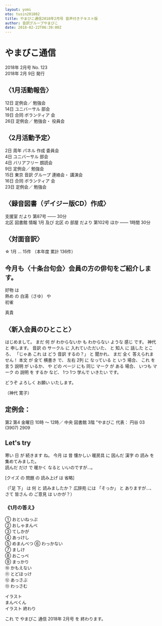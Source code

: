 ```yaml
---
layout: yomi
oto: tusin201802
title: やまびこ通信2018年2月号 音声付きテキスト版
author: 音訳グループやまびこ
date: 2018-02-22T06:39:00Z
---
```


# <span data-dur="1.15152" data-begin="0">やまびこ通信</span>

<span data-dur="1.29546" data-begin="1.15152">2018年</span>
<span data-dur="2.28865" data-begin="2.44698">2月号</span>
<span data-dur="2.05835" data-begin="4.735627">No. 123</span>  
<span data-dur="1.66971" data-begin="6.793969">2018年</span>
<span data-dur="0.56137" data-begin="8.463673">2月</span>
<span data-dur="0.61895" data-begin="9.02504">9日</span>
<span data-dur="1.65964" data-begin="9.643982">発行</span>

## 〈<span data-dur="0.52803" data-begin="11.303619">1月</span><span data-dur="0.63559" data-begin="11.831643">活動</span><span data-dur="1.5743" data-begin="12.467227">報告</span>〉

<span data-dur="1.27117" data-begin="14.04152">12日</span>
<span data-dur="0.95827" data-begin="15.312688">定例会</span>／
<span data-dur="1.92631" data-begin="16.270954">勉強会</span>  
<span data-dur="1.11472" data-begin="18.197263">14日</span>
<span data-dur="0.86049" data-begin="19.311979">ユニバーサル</span>
<span data-dur="1.40911" data-begin="20.172463">部会</span>  
<span data-dur="1.34836" data-begin="21.581564">19日</span>
<span data-dur="0.57692" data-begin="22.92992">合同</span>
<span data-dur="0.67356" data-begin="23.506835">ボランティア</span>
<span data-dur="1.24298" data-begin="24.180385">会</span>  
<span data-dur="1.55474" data-begin="25.423365">26日</span>
<span data-dur="0.98761" data-begin="26.978102">定例会</span>／
<span data-dur="1.05605" data-begin="27.965702">勉強会</span>・
<span data-dur="1.93609" data-begin="29.021749">役員会</span>

## 〈<span data-dur="0.5867" data-begin="30.957836">2月</span><span data-dur="0.51825" data-begin="31.544529">活動</span><span data-dur="1.44718" data-begin="32.062775">予定</span>〉

<span data-dur="0.90938" data-begin="33.509951">2日</span>
<span data-dur="0.70404" data-begin="34.419325">周年</span>
<span data-dur="0.53781" data-begin="35.123357">パネル</span>
<span data-dur="0.5867" data-begin="35.661159">作成</span>
<span data-dur="1.60363" data-begin="36.247852">委員会</span>  
<span data-dur="0.86049" data-begin="37.85148">4日</span>
<span data-dur="0.92894" data-begin="38.711963">ユニバーサル</span>
<span data-dur="1.32984" data-begin="39.640893">部会</span>  
<span data-dur="0.8996" data-begin="40.970731">4日</span>
<span data-dur="0.88982" data-begin="41.870327">バリアフリー</span>
<span data-dur="1.6623" data-begin="42.760145">朗読会</span>  
<span data-dur="1.02882" data-begin="44.422442">9日</span>
<span data-dur="0.97572" data-begin="45.45126">定例会</span>／
<span data-dur="1.91654" data-begin="46.426976">勉強会</span>  
<span data-dur="1.25588" data-begin="48.343507">15日</span>
<span data-dur="0.54333" data-begin="49.599378">東京</span>
<span data-dur="0.52803" data-begin="50.142699">音訳</span>
<span data-dur="0.65514" data-begin="50.670723">グループ</span>
<span data-dur="1.0365" data-begin="51.325863">連絡会</span>・
<span data-dur="1.76986" data-begin="52.362354">講演会</span>  
<span data-dur="1.44718" data-begin="54.132212">16日</span>
<span data-dur="0.59648" data-begin="55.579388">合同</span>
<span data-dur="0.66492" data-begin="56.175859">ボランティア</span>
<span data-dur="1.23206" data-begin="56.840778">会</span>  
<span data-dur="1.59698" data-begin="58.072833">23日</span>
<span data-dur="0.94537" data-begin="59.669809">定例会</span>／
<span data-dur="1.99476" data-begin="60.61517">勉強会</span>

## 〈<span data-dur="0.72359" data-begin="62.609926">録音</span><span data-dur="0.52803" data-begin="63.333514">図書</span>（<span data-dur="0.8996" data-begin="63.861538">デイジー版</span><span data-dur="0.52803" data-begin="64.761134">CD</span>）<span data-dur="1.63297" data-begin="65.289158">作成</span>〉

<span data-dur="0.78226" data-begin="66.92212">支援室</span>
<span data-dur="0.57692" data-begin="67.704377">だより</span>
<span data-dur="1.82853" data-begin="68.281292">第87号</span> ――
<span data-dur="1.95565" data-begin="70.109819">30分</span>  
<span data-dur="0.61603" data-begin="72.065462">北区</span>
<span data-dur="0.61603" data-begin="72.68149">図書館</span>
<span data-dur="0.72359" data-begin="73.297518">情報</span>
<span data-dur="1.06583" data-begin="74.021106">1月</span>
<span data-dur="0.60625" data-begin="75.086931">及び</span>
<span data-dur="0.39113" data-begin="75.693181">北区</span>
<span data-dur="0.12712" data-begin="76.08431">の</span>
<span data-dur="0.29335" data-begin="76.211426">部屋</span>
<span data-dur="0.5867" data-begin="76.504773">だより</span>
<span data-dur="1.07561" data-begin="77.091466">第102号</span>
<span data-dur="0.6747" data-begin="78.16707">ほか</span> ――
<span data-dur="0.71381" data-begin="78.841767">1時間</span>
<span data-dur="1.91653" data-begin="79.555577">30分</span>

## 〈<span data-dur="0.47914" data-begin="81.472107">対面</span><span data-dur="1.58408" data-begin="81.95124">音訳</span>〉

☆ <span data-dur="0.8996" data-begin="83.535311">1月</span> …
<span data-dur="1.23206" data-begin="84.434907">15件</span>
（<span data-dur="0.6747" data-begin="85.666963">本年度</span>
<span data-dur="0.74315" data-begin="86.34166">累計</span>
<span data-dur="2.46412" data-begin="87.084804">136件</span>）

## <span data-dur="0.72359" data-begin="89.548915">今月</span><span data-dur="0.47914" data-begin="90.272503">も</span>〈<span data-dur="0.76271" data-begin="90.751636">十条台</span><span data-dur="0.40091" data-begin="91.514337">句会</span>〉<span data-dur="0.49869" data-begin="91.915244">会員</span><span data-dur="0.14668" data-begin="92.413933">の</span><span data-dur="0.2249" data-begin="92.560606">方</span><span data-dur="0.11734" data-begin="92.785505">の</span><span data-dur="0.42047" data-begin="92.902844">俳句</span><span data-dur="0.1369" data-begin="93.323307">を</span><span data-dur="0.57692" data-begin="93.460202">ご紹介</span><span data-dur="2.26855" data-begin="94.037117">します</span>。

<span data-dur="0.61603" data-begin="96.305663">好物</span>
<span data-dur="0.29335" data-begin="96.921691">は</span>  
<span data-dur="0.43025" data-begin="97.215037">熱め</span>
<span data-dur="0.12712" data-begin="97.645279">の</span>
<span data-dur="0.39113" data-begin="97.772396">白湯</span>（さゆ）
<span data-dur="0.32269" data-begin="98.163525">や</span>  
<span data-dur="1.70142" data-begin="98.486206">初雀</span>

<span data-dur="1.44718" data-begin="100.187616">真貴</span>

## 〈<span data-dur="1.22228" data-begin="101.634792">新入会員</span><span data-dur="0.12712" data-begin="102.857069">の</span><span data-dur="1.4374" data-begin="102.984186">ひとこと</span>〉

<span data-dur="2.249" data-begin="104.421584">はじめまして</span>。
<span data-dur="0.55736" data-begin="106.670574">まだ</span>
<span data-dur="0.34224" data-begin="107.227932">何</span>
<span data-dur="0.16623" data-begin="107.57017">が</span>
<span data-dur="0.78226" data-begin="107.736399">わからないか</span>
<span data-dur="0.28357" data-begin="108.518657">も</span>
<span data-dur="0.6747" data-begin="108.802225">わからない</span>
<span data-dur="0.42047" data-begin="109.476922">ような</span>
<span data-dur="0.38136" data-begin="109.897385">感じ</span>
<span data-dur="1.60363" data-begin="110.278736">です</span>。
<span data-dur="0.61603" data-begin="111.882364">神代</span>
<span data-dur="0.18579" data-begin="112.498391">と</span>
<span data-dur="1.92631" data-begin="112.684177">申します</span>。
<span data-dur="0.59648" data-begin="114.610486">音訳</span>
<span data-dur="0.11734" data-begin="115.206958">の</span>
<span data-dur="0.45958" data-begin="115.324296">サークル</span>
<span data-dur="0.14668" data-begin="115.783872">に</span>
<span data-dur="1.55474" data-begin="115.930546">入れていただいた</span>、
<span data-dur="0.2249" data-begin="117.485282">と</span>
<span data-dur="0.41069" data-begin="117.710181">知人</span>
<span data-dur="0.18579" data-begin="118.120866">に</span>
<span data-dur="0.47914" data-begin="118.306652">話した</span>
<span data-dur="0.84093" data-begin="118.785785">ところ</span>、
「<span data-dur="0.82138" data-begin="119.626712">じゃあ</span>
<span data-dur="0.33246" data-begin="120.448082">これ</span>
<span data-dur="0.33246" data-begin="120.780541">は</span>
<span data-dur="0.35202" data-begin="121.113001">どう</span>
<span data-dur="0.42047" data-begin="121.465017">音訳</span>
<span data-dur="1.17339" data-begin="121.88548">するの</span>？」
<span data-dur="0.20535" data-begin="123.058866">と</span>
<span data-dur="0.91916" data-begin="123.264209">聞かれ</span>、
<span data-dur="0.37158" data-begin="124.183361">まだ</span>
<span data-dur="0.52803" data-begin="124.554933">全く</span>
<span data-dur="1.7992" data-begin="125.082957">答えられません</span>！
<span data-dur="0.57692" data-begin="126.882149">本文</span>
<span data-dur="0.12712" data-begin="127.459064">が</span>
<span data-dur="0.46936" data-begin="127.586181">全て</span>
<span data-dur="0.56714" data-begin="128.055535">横書き</span>
<span data-dur="0.64537" data-begin="128.622672">で</span>、
<span data-dur="0.54759" data-begin="129.268034">左右</span>
<span data-dur="0.42047" data-begin="129.815614">2列</span>
<span data-dur="0.12712" data-begin="130.236078">に</span>
<span data-dur="0.43025" data-begin="130.363195">なっている</span>
<span data-dur="0.20535" data-begin="130.793436">と</span>
<span data-dur="0.35202" data-begin="130.998779">いう</span>
<span data-dur="0.9876" data-begin="131.350794">場合</span>、
<span data-dur="0.33246" data-begin="132.338394">これ</span>
<span data-dur="0.16624" data-begin="132.670854">を</span>
<span data-dur="0.18579" data-begin="132.837084">言う</span>
<span data-dur="0.55736" data-begin="133.02287">説明</span>
<span data-dur="0.11734" data-begin="133.580228">が</span>
<span data-dur="0.38135" data-begin="133.697567">いるか</span>、
<span data-dur="0.6747" data-begin="134.078917">や</span>
<span data-dur="0.4498" data-begin="134.753614">どの</span>
<span data-dur="0.37158" data-begin="135.203412">ページ</span>
<span data-dur="0.43025" data-begin="135.574984">にも</span>
<span data-dur="0.46936" data-begin="136.005226">同じ</span>
<span data-dur="0.39113" data-begin="136.47458">マーク</span>
<span data-dur="0.11734" data-begin="136.865709">が</span>
<span data-dur="0.2249" data-begin="136.983048">ある</span>
<span data-dur="0.95827" data-begin="137.207947">場合</span>、
<span data-dur="0.91916" data-begin="138.166212">いつも</span>
<span data-dur="0.4498" data-begin="139.085364">マーク</span>
<span data-dur="0.09779" data-begin="139.535162">の</span>
<span data-dur="0.55736" data-begin="139.632945">説明</span>
<span data-dur="0.11734" data-begin="140.190303">を</span>
<span data-dur="0.39113" data-begin="140.307642">するか</span>
<span data-dur="0.78226" data-begin="140.69877">など</span>、
<span data-dur="0.43025" data-begin="141.481028">1つ</span>
<span data-dur="0.42047" data-begin="141.911269">1つ</span>
<span data-dur="0.49869" data-begin="142.331733">学んで</span>
<span data-dur="0.41069" data-begin="142.830422">いきたい</span>
<span data-dur="1.72097" data-begin="143.241107">です</span>。

<span data-dur="0.53781" data-begin="144.962073">どうぞ</span>
<span data-dur="0.46936" data-begin="145.499875">よろしく</span>
<span data-dur="0.43025" data-begin="145.969229">お願い</span>
<span data-dur="2.44456" data-begin="146.399471">いたします</span>。

（<span data-dur="0.6747" data-begin="148.844025">神代</span>
<span data-dur="1.39829" data-begin="149.518722">寛子</span>）

## <span data-dur="0.95827" data-begin="150.917007">定例会</span>：

<span data-dur="0.68448" data-begin="151.875273">第2</span>
<span data-dur="0.6747" data-begin="152.559748">第4</span>
<span data-dur="0.8116" data-begin="153.234445">金曜日</span>
<span data-dur="0.48892" data-begin="154.046037">10時</span>
<span data-dur="0.27379" data-begin="154.534948">〜</span>
<span data-dur="0.8996" data-begin="154.808738">12時</span>／
<span data-dur="0.53781" data-begin="155.708334">中央</span>
<span data-dur="0.52803" data-begin="156.246136">図書館</span>
<span data-dur="0.91916" data-begin="156.77416">3階</span>
”<span data-dur="0.60626" data-begin="157.693312">やまびこ</span>
<span data-dur="0.76271" data-begin="158.299562">代表</span>：
<span data-dur="0.79204" data-begin="159.062263">円谷</span>
<span data-dur="0.80182" data-begin="159.854298">03</span>
(<span data-dur="1.38851" data-begin="160.656112">3907</span>)
<span data-dur="2.425" data-begin="162.044619">2909</span>

## <span data-dur="0.42047" data-begin="164.469617">Let's</span> <span data-dur="1.2125" data-begin="164.89008">try</span>

<span data-dur="0.49869" data-begin="166.102579">寒い</span>
<span data-dur="0.20535" data-begin="166.601268">日</span>
<span data-dur="0.12712" data-begin="166.806611">が</span>
<span data-dur="0.60625" data-begin="166.933728">続きます</span>
<span data-dur="1.51563" data-begin="167.539977">ね</span>。
<span data-dur="0.62581" data-begin="169.055601">今月</span>
<span data-dur="0.48892" data-begin="169.681407">は</span>
<span data-dur="0.55736" data-begin="170.170318">昔</span>
<span data-dur="0.68448" data-begin="170.727676">懐かしい</span>
<span data-dur="0.60626" data-begin="171.412151">暖房具</span>
<span data-dur="0.1369" data-begin="172.018401">に</span>
<span data-dur="0.49869" data-begin="172.155296">因んだ</span>
<span data-dur="0.34224" data-begin="172.653985">漢字</span>
<span data-dur="0.12712" data-begin="172.996222">の</span>
<span data-dur="0.34224" data-begin="173.123339">読み</span>
<span data-dur="0.15646" data-begin="173.465577">を</span>
<span data-dur="2.84547" data-begin="173.622028">集めてみました</span>。  
<span data-dur="0.48892" data-begin="176.46749">読んだ</span>
<span data-dur="0.25424" data-begin="176.9564">だけ</span>
<span data-dur="0.15646" data-begin="177.210634">で</span>
<span data-dur="0.59648" data-begin="177.367086">暖かく</span>
<span data-dur="0.45958" data-begin="177.963557">なると</span>
<span data-dur="2.57168" data-begin="178.423133">いいのですが</span>…。

[<span data-dur="0.41069" data-begin="180.994804">クイズ</span>
<span data-dur="0.14668" data-begin="181.405489">の</span>
<span data-dur="0.46936" data-begin="181.552163">問題</span>
<span data-dur="0.1369" data-begin="182.021517">の</span>
<span data-dur="0.53781" data-begin="182.158412">読み上げ</span>
<span data-dur="0.1369" data-begin="182.696214">は</span>
<span data-dur="2.48367" data-begin="182.833109">省略</span>]

（「<span data-dur="0.5867" data-begin="185.316776">足</span>
<span data-dur="0.48892" data-begin="185.903469">下</span>」
<span data-dur="0.32269" data-begin="186.39238">は</span>
<span data-dur="0.40091" data-begin="186.715061">何</span>
<span data-dur="0.16623" data-begin="187.115968">と</span>
<span data-dur="1.54496" data-begin="187.282198">読みましたか</span>？
<span data-dur="0.62581" data-begin="188.827156">広辞苑</span>
<span data-dur="0.4498" data-begin="189.452962">には</span>
「<span data-dur="0.56714" data-begin="189.90276">そっか</span>」
<span data-dur="0.10757" data-begin="190.469897">と</span>
<span data-dur="1.13428" data-begin="190.577457">ありますが</span>…、
<span data-dur="0.79204" data-begin="191.711731">さて</span>
<span data-dur="0.60625" data-begin="192.503766">皆さん</span>
<span data-dur="0.15646" data-begin="193.110016">の</span>
<span data-dur="0.47914" data-begin="193.266467">ご意見</span>
<span data-dur="0.10757" data-begin="193.7456">は</span>
<span data-dur="2.25877" data-begin="193.85316">いかが</span>？）

### 《<span data-dur="0.60625" data-begin="196.111928">1月</span><span data-dur="0.15646" data-begin="196.718178">の</span><span data-dur="1.42762" data-begin="196.874629">答え</span>》

<span data-dur="0.8996" data-begin="198.302249">①</span>
<span data-dur="1.91654" data-begin="199.201845">おといねっぷ</span>  
<span data-dur="0.68448" data-begin="201.118376">②</span>
<span data-dur="1.70142" data-begin="201.802851">おしゃまんべ</span>  
<span data-dur="0.85071" data-begin="203.504261">③</span>
<span data-dur="1.61341" data-begin="204.354966">てしかが</span>  
<span data-dur="0.83115" data-begin="205.968372">④</span>
<span data-dur="1.72097" data-begin="206.79952">あっけし</span>  
<span data-dur="0.68448" data-begin="208.520486">⑤</span>
<span data-dur="1.85787" data-begin="209.204961">めまんべつ</span>
<span data-dur="0.86049" data-begin="211.062823">⑥</span>
<span data-dur="1.70142" data-begin="211.923306">わっかない</span>   
<span data-dur="0.76271" data-begin="213.624716">⑦</span>
<span data-dur="1.55474" data-begin="214.387417">ましけ</span>  
<span data-dur="0.90938" data-begin="215.942153">⑧</span>
<span data-dur="1.73075" data-begin="216.851527">おこっぺ</span>  
<span data-dur="0.8996" data-begin="218.582272">⑨</span>
<span data-dur="1.59385" data-begin="219.481868">まっかり</span>  
<span data-dur="0.85071" data-begin="221.075717">⑩</span>
<span data-dur="1.68186" data-begin="221.926422">かもえない</span>  
<span data-dur="1.16361" data-begin="223.608276">⑪</span>
<span data-dur="1.74053" data-begin="224.771884">とどほっけ</span>  
<span data-dur="0.98761" data-begin="226.512406">⑫</span>
<span data-dur="1.74053" data-begin="227.500006">あっさぶ</span>  
<span data-dur="1.13428" data-begin="229.240529">⑬</span>
<span data-dur="1.78942" data-begin="230.374802">わっさむ</span>

<span data-dur="1.68186" data-begin="232.164216">イラスト</span>  
<span data-dur="1.76986" data-begin="233.846069">まんべくん</span>  
<span data-dur="0.68448" data-begin="235.615927">イラスト</span>
<span data-dur="1.46674" data-begin="236.300402">終わり</span>

<span data-dur="0.30313" data-begin="237.767135">これ</span>
<span data-dur="0.34224" data-begin="238.070259">で</span>
<span data-dur="0.59648" data-begin="238.412497">やまびこ</span>
<span data-dur="0.56714" data-begin="239.008968">通信</span>
<span data-dur="1.22228" data-begin="239.576105">2018年</span>
<span data-dur="0.59648" data-begin="240.798382">2月号</span>
<span data-dur="0.25424" data-begin="241.394853">を</span>
<span data-dur="3.66692" data-begin="241.649087">終わります</span>。

